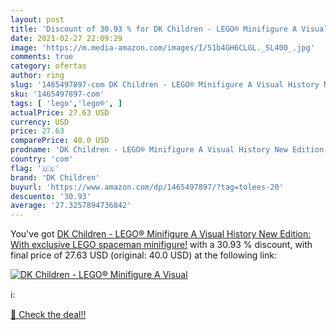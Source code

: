 ```yaml
---
layout: post
title: 'Discount of 30.93 % for DK Children - LEGO® Minifigure A Visual '
date: 2021-02-27 22:09:29
image: 'https://m.media-amazon.com/images/I/51b4GH6CLGL._SL400_.jpg'
comments: true
category: ofertas
author: ring
slug: '1465497897-com DK Children - LEGO® Minifigure A Visual History New...'
sku: '1465497897-com'
tags: [ 'lego','lego®', ]
actualPrice: 27.63 USD
currency: USD
price: 27.63
comparePrice: 40.0 USD
prodname: 'DK Children - LEGO® Minifigure A Visual History New Edition: With exclusive LEGO spaceman minifigure!'
country: 'com'
flag: '🇺🇸'
brand: 'DK Children'
buyurl: 'https://www.amazon.com/dp/1465497897/?tag=tolees-20'
descuento: '30.93'
average: '27.3257894736842'
---
```


You've got [DK Children - LEGO® Minifigure A Visual History New Edition: With exclusive LEGO spaceman minifigure!](https://www.amazon.com/dp/1465497897/?tag=tolees-20) with a  30.93 % discount, with final price of 27.63 USD (original: 40.0 USD) at the following link:

[![DK Children - LEGO® Minifigure A Visual ](https://m.media-amazon.com/images/I/51b4GH6CLGL._SL400_.jpg)](https://www.amazon.com/dp/1465497897/?tag=tolees-20)

ℹ️:


[🛒 Check the deal!!](https://www.amazon.com/dp/1465497897/?tag=tolees-20)
